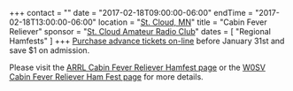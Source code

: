 +++
contact = ""
date = "2017-02-18T09:00:00-06:00"
endTime = "2017-02-18T13:00:00-06:00"
location = "[St. Cloud, MN](https://www.google.com/maps/dir//45.558506,-94.3186728/@45.5585958,-94.3216055,17z)"
title = "Cabin Fever Reliever"
sponsor = "[St. Cloud Amateur Radio Club](http://www.w0sv.net/)"
dates = [ "Regional Hamfests" ]
+++
[Purchase advance tickets on-line](https://goo.gl/forms/IkAvrYUvjnIeFAAF3)
before January 31st and save $1 on admission.

Please visit the
[ARRL Cabin Fever Reliever Hamfest page](http://www.arrl.org/hamfests/cabin-fever-reliever-hamfest-3)
 or the
[W0SV Cabin Fever Reliever Ham Fest  page](http://hamfest.w0sv.net/)
for more details.
